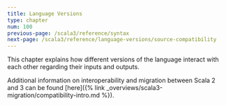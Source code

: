```yaml
---
title: Language Versions
type: chapter
num: 100
previous-page: /scala3/reference/syntax
next-page: /scala3/reference/language-versions/source-compatibility
---
```


This chapter explains how different versions of the language interact with each other regarding their inputs and outputs.

Additional information on interoperability and migration between Scala 2 and 3 can be found [here]({% link _overviews/scala3-migration/compatibility-intro.md %}).
